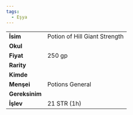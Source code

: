 ```yaml
---
tags:
  - Eşya
---  
```

  
|  |  |  
|---|---|  
| **İsim** | Potion of Hill Giant Strength|  
| **Okul** | |  
| **Fiyat** | 250 gp|  
| **Rarity** | |  
| **Kimde** | |  
| **Menşei** | Potions General|  
| **Gereksinim** | |  
| **İşlev** | 21 STR (1h)|  
